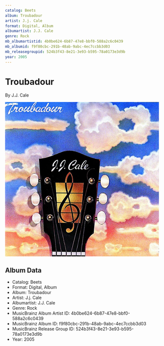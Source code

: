 ```yaml
---
catalog: Beets
album: Troubadour
artist: J.j. Cale
format: Digital, Album
albumartist: J.J. Cale
genre: Rock
mb_albumartistid: 4b0be624-6b87-47e8-bbf0-588a2c6c0439
mb_albumid: f9f80cbc-291b-48ab-9abc-4ec7ccbb3d03
mb_releasegroupid: 524b3f43-8e21-3e93-b595-78a0173e3d9b
year: 2005
---
```


# Troubadour

By J.J. Cale

![](../../assets/beetscovers/Jj_Cale-Troubadour.jpg)

## Album Data

- Catalog: Beets
- Format: Digital, Album
- Album: Troubadour
- Artist: J.j. Cale
- Albumartist: J.J. Cale
- Genre: Rock
- MusicBrainz Album Artist ID: 4b0be624-6b87-47e8-bbf0-588a2c6c0439
- MusicBrainz Album ID: f9f80cbc-291b-48ab-9abc-4ec7ccbb3d03
- MusicBrainz Release Group ID: 524b3f43-8e21-3e93-b595-78a0173e3d9b
- Year: 2005

